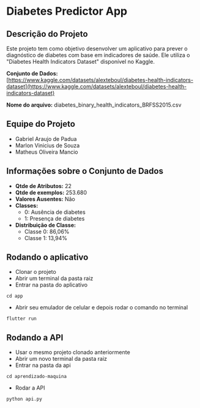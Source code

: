 # Diabetes Predictor App

## Descrição do Projeto

Este projeto tem como objetivo desenvolver um aplicativo para prever o diagnóstico de diabetes com base em indicadores de saúde. Ele utiliza o "Diabetes Health Indicators Dataset" disponível no Kaggle.

**Conjunto de Dados:** [https://www.kaggle.com/datasets/alexteboul/diabetes-health-indicators-dataset](https://www.kaggle.com/datasets/alexteboul/diabetes-health-indicators-dataset)

**Nome do arquivo:** diabetes_binary_health_indicators_BRFSS2015.csv


## Equipe do Projeto

- Gabriel Araujo de Padua
- Marlon Vinicius de Souza
- Matheus Oliveira Mancio


## Informações sobre o Conjunto de Dados

- **Qtde de Atributos:** 22
- **Qtde de exemplos:** 253.680
- **Valores Ausentes:** Não
- **Classes:**
    - 0: Ausência de diabetes
    - 1: Presença de diabetes
- **Distribuição de Classe:**
    - Classe 0: 86,06%
    - Classe 1: 13,94%

## Rodando o aplicativo

- Clonar o projeto
- Abrir um terminal da pasta raiz
- Entrar na pasta do aplicativo

```
cd app
```
- Abrir seu emulador de celular e depois rodar o comando no terminal
```
flutter run
```

## Rodando a API

- Usar o mesmo projeto clonado anteriormente
- Abrir um novo terminal da pasta raiz
- Entrar na pasta da api
```
cd aprendizado-maquina
```
- Rodar a API
```
python api.py
```